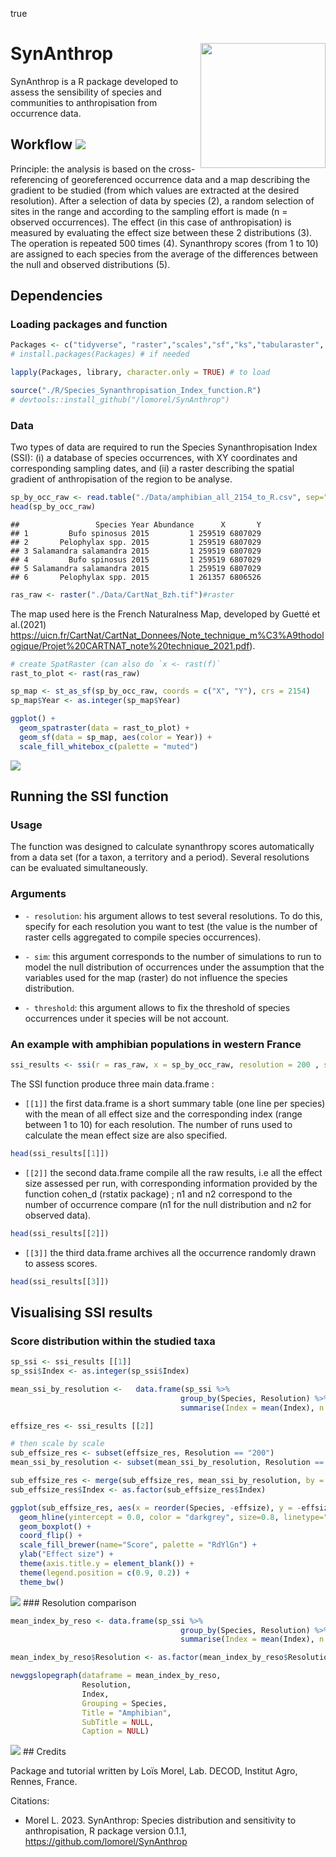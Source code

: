 
true

<!-- README.md is generated from README.Rmd. Please edit that file -->

# SynAnthrop <img src="./Figure/SynAnthrop_logo.png" align="right" alt="" width="200" />

SynAnthrop is a R package developed to assess the sensibility of species
and communities to anthropisation from occurrence data.

## Workflow <img src="./Figure/Synanthrop_workflow.png" />

Principle: the analysis is based on the cross-referencing of
georeferenced occurrence data and a map describing the gradient to be
studied (from which values are extracted at the desired resolution).
After a selection of data by species (2), a random selection of sites in
the range and according to the sampling effort is made (n = observed
occurrences). The effect (in this case of anthropisation) is measured by
evaluating the effect size between these 2 distributions (3). The
operation is repeated 500 times (4). Synanthropy scores (from 1 to 10)
are assigned to each species from the average of the differences between
the null and observed distributions (5).

## Dependencies

### Loading packages and function

``` r
Packages <- c("tidyverse", "raster","scales","sf","ks","tabularaster", "terra", "tidyterra", "CGPfunctions")
# install.packages(Packages) # if needed

lapply(Packages, library, character.only = TRUE) # to load

source("./R/Species_Synanthropisation_Index_function.R")
# devtools::install_github("/lomorel/SynAnthrop")
```

### Data

Two types of data are required to run the Species Synanthropisation
Index (SSI): (i) a database of species occurrences, with XY coordinates
and corresponding sampling dates, and (ii) a raster describing the
spatial gradient of anthropisation of the region to be analyse.

``` r
sp_by_occ_raw <- read.table("./Data/amphibian_all_2154_to_R.csv", sep=";", h=T)
head(sp_by_occ_raw)
```

    ##                 Species Year Abundance      X       Y
    ## 1         Bufo spinosus 2015         1 259519 6807029
    ## 2       Pelophylax spp. 2015         1 259519 6807029
    ## 3 Salamandra salamandra 2015         1 259519 6807029
    ## 4         Bufo spinosus 2015         1 259519 6807029
    ## 5 Salamandra salamandra 2015         1 259519 6807029
    ## 6       Pelophylax spp. 2015         1 261357 6806526

``` r
ras_raw <- raster("./Data/CartNat_Bzh.tif")#raster
```

The map used here is the French Naturalness Map, developed by Guetté et
al.(2021)
<https://uicn.fr/CartNat/CartNat_Donnees/Note_technique_m%C3%A9thodologique/Projet%20CARTNAT_note%20technique_2021.pdf>).

``` r
# create SpatRaster (can also do `x <- rast(f)`
rast_to_plot <- rast(ras_raw)

sp_map <- st_as_sf(sp_by_occ_raw, coords = c("X", "Y"), crs = 2154)
sp_map$Year <- as.integer(sp_map$Year)

ggplot() + 
  geom_spatraster(data = rast_to_plot) +
  geom_sf(data = sp_map, aes(color = Year)) +
  scale_fill_whitebox_c(palette = "muted")
```

![](README_files/figure-gfm/unnamed-chunk-3-1.png)<!-- -->

## Running the SSI function

### Usage

The function was designed to calculate synanthropy scores automatically
from a data set (for a taxon, a territory and a period). Several
resolutions can be evaluated simultaneously.

### Arguments

- `- resolution`: his argument allows to test several resolutions. To do
  this, specify for each resolution you want to test (the value is the
  number of raster cells aggregated to compile species occurrences).

- `- sim`: this argument corresponds to the number of simulations to run
  to model the null distribution of occurrences under the assumption
  that the variables used for the map (raster) do not influence the
  species distribution.

- `- threshold`: this argument allows to fix the threshold of species
  occurrences under it species will be not account.

### An example with amphibian populations in western France

``` r
ssi_results <- ssi(r = ras_raw, x = sp_by_occ_raw, resolution = 200 , sim = 2, threshold = 30)
```

The SSI function produce three main data.frame :

- `[[1]]` the first data.frame is a short summary table (one line per
  species) with the mean of all effect size and the corresponding index
  (range between 1 to 10) for each resolution. The number of runs used
  to calculate the mean effect size are also specified.

``` r
head(ssi_results[[1]])
```

- `[[2]]` the second data.frame compile all the raw results, i.e all the
  effect size assessed per run, with corresponding information provided
  by the function cohen_d (rstatix package) ; n1 and n2 correspond to
  the number of occurrence compare (n1 for the null distribution and n2
  for observed data).

``` r
head(ssi_results[[2]])
```

- `[[3]]` the third data.frame archives all the occurrence randomly
  drawn to assess scores.

``` r
head(ssi_results[[3]])
```

## Visualising SSI results

### Score distribution within the studied taxa

``` r
sp_ssi <- ssi_results [[1]]
sp_ssi$Index <- as.integer(sp_ssi$Index)

mean_ssi_by_resolution <-   data.frame(sp_ssi %>%
                                      group_by(Species, Resolution) %>%
                                      summarise(Index = mean(Index), n = n()))

effsize_res <- ssi_results [[2]]

# then scale by scale
sub_effsize_res <- subset(effsize_res, Resolution == "200")
mean_ssi_by_resolution <- subset(mean_ssi_by_resolution, Resolution == "200")

sub_effsize_res <- merge(sub_effsize_res, mean_ssi_by_resolution, by = "Species")
sub_effsize_res$Index <- as.factor(sub_effsize_res$Index)

ggplot(sub_effsize_res, aes(x = reorder(Species, -effsize), y = -effsize, fill = Index)) +
  geom_hline(yintercept = 0.0, color = "darkgrey", size=0.8, linetype="dashed") +
  geom_boxplot() + 
  coord_flip() +
  scale_fill_brewer(name="Score", palette = "RdYlGn") +
  ylab("Effect size") +
  theme(axis.title.y = element_blank()) +
  theme(legend.position = c(0.9, 0.2)) +
  theme_bw()
```

![](README_files/figure-gfm/unnamed-chunk-8-1.png)<!-- --> \###
Resolution comparison

``` r
mean_index_by_reso <- data.frame(sp_ssi %>%
                                      group_by(Species, Resolution) %>%
                                      summarise(Index = mean(Index), n = n()))

mean_index_by_reso$Resolution <- as.factor(mean_index_by_reso$Resolution)

newggslopegraph(dataframe = mean_index_by_reso,
                Resolution,
                Index,
                Grouping = Species,
                Title = "Amphibian",
                SubTitle = NULL,
                Caption = NULL)
```

![](README_files/figure-gfm/unnamed-chunk-9-1.png)<!-- --> \## Credits

Package and tutorial written by Loïs Morel, Lab. DECOD, Institut Agro,
Rennes, France.

Citations:

- Morel L. 2023. SynAnthrop: Species distribution and sensitivity to
  anthropisation, R package version 0.1.1,
  <https://github.com/lomorel/SynAnthrop>
